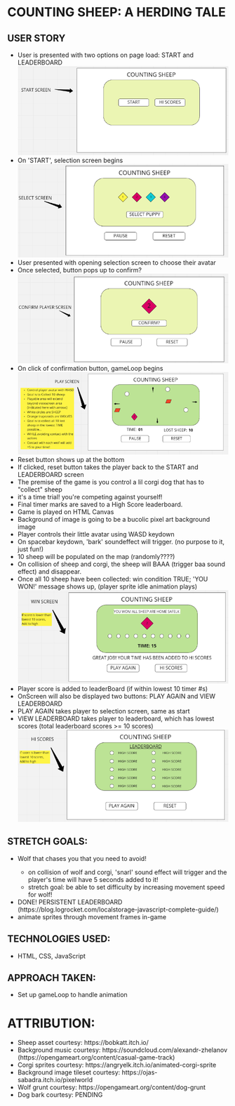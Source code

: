<h1>COUNTING SHEEP: A HERDING TALE</h1>
<h2>USER STORY</h2>
<ul>
<li>User is presented with two options on page load: START and LEADERBOARD</li>
    <img src="./whiteboard/startscreen.png" />
<li>On 'START', selection screen begins</li>
    <img src="./whiteboard/selectscreen.png" />
<li>User presented with opening selection screen to choose their avatar</li>
<li>Once selected, button pops up to confirm?</li>
    <img src="./whiteboard/confirmplayerscreen.png" />
<li>On click of confirmation button, gameLoop begins</li>
    <img src="./whiteboard/playscreen.png" />
<li>Reset button shows up at the bottom</li>
<li>If clicked, reset button takes the player back to the START and LEADERBOARD screen</li>
<li>The premise of the game is you control a lil corgi dog that has to "collect" sheep</li>
<li>it's a time trial! you're competing against yourself! </li>
<li>Final timer marks are saved to a High Score leaderboard.</li>
<li>Game is played on HTML Canvas</li>
<li>Background of image is going to be a bucolic pixel art background image</li>
<li>Player controls their little avatar using WASD keydown</li>
<li>On spacebar keydown, 'bark' soundeffect will trigger. (no purpose to it, just fun!)</li>
<li>10 sheep will be populated on the map (randomly????)</li>
<li>On collision of sheep and corgi, the sheep will BAAA (trigger baa sound effect) and disappear.</li>
<li>Once all 10 sheep have been collected: win condition TRUE; 'YOU WON!' message shows up, (player sprite idle animation plays)</li>
<img src="./whiteboard/winscreen.png" />
<li>Player score is added to leaderBoard (if within lowest 10 timer #s)</li>
<li>OnScreen will also be displayed two buttons: PLAY AGAIN and VIEW LEADERBOARD</li>
<li>PLAY AGAIN takes player to selection screen, same as start</li>
<li>VIEW LEADERBOARD takes player to leaderboard, which has lowest scores (total leaderboard scores >= 10 scores)</li>
<img src="./whiteboard/leaderboard.png" />
</ul>

<h2>STRETCH GOALS:</h2>
<ul>
<li>Wolf that chases you that you need to avoid!</li>
<ul>
    <li>on collision of wolf and corgi, 'snarl' sound effect will trigger and the player's time will have 5 seconds added to it!</li>
    <li>stretch goal: be able to set difficulty by increasing movement speed for wolf!</li>
    </ul>
<li>DONE! PERSISTENT LEADERBOARD (https://blog.logrocket.com/localstorage-javascript-complete-guide/)</li>
<li>animate sprites through movement frames in-game</li>
</ul>

<h2>TECHNOLOGIES USED:</h2>
<ul>
<li>HTML, CSS, JavaScript</li>
</ul>

<h2>APPROACH TAKEN:</h2>
<ul>
<li>Set up gameLoop to handle animation</li>
</ul>

<h1>ATTRIBUTION:</h2>
<ul>
<li>Sheep asset courtesy: https://bobkatt.itch.io/</li>
<li>Background music courtesy: https://soundcloud.com/alexandr-zhelanov (https://opengameart.org/content/casual-game-track)</li>
<li>Corgi sprites courtesy: https://angryelk.itch.io/animated-corgi-sprite</li>
<li>Background image tileset courtesy: https://ojas-sabadra.itch.io/pixelworld </li>
<li>Wolf grunt courtesy: https://opengameart.org/content/dog-grunt</li>
<li>Dog bark courtesy: PENDING</li>
</ul>

